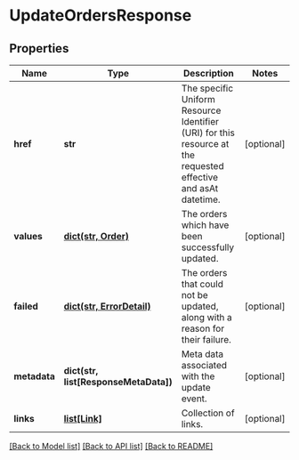 # UpdateOrdersResponse


## Properties
Name | Type | Description | Notes
------------ | ------------- | ------------- | -------------
**href** | **str** | The specific Uniform Resource Identifier (URI) for this resource at the requested effective and asAt datetime. | [optional] 
**values** | [**dict(str, Order)**](Order.md) | The orders which have been successfully updated. | [optional] 
**failed** | [**dict(str, ErrorDetail)**](ErrorDetail.md) | The orders that could not be updated, along with a reason for their failure. | [optional] 
**metadata** | **dict(str, list[ResponseMetaData])** | Meta data associated with the update event. | [optional] 
**links** | [**list[Link]**](Link.md) | Collection of links. | [optional] 

[[Back to Model list]](../README.md#documentation-for-models) [[Back to API list]](../README.md#documentation-for-api-endpoints) [[Back to README]](../README.md)



